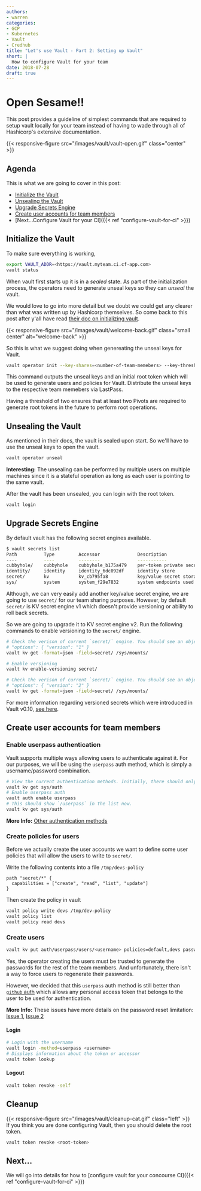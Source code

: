```yaml
---
authors:
- warren
categories:
- GCP
- Kubernetes
- Vault
- Credhub
title: "Let's use Vault - Part 2: Setting up Vault"
short: |
  How to configure Vault for your team
date: 2018-07-28
draft: true
---
```


# Open Sesame!!

This post provides a guideline of simplest commands that are required to setup
vault locally for your team instead of having to wade through all of
Hashicorp's extensive documentation.

{{< responsive-figure src="/images/vault/vault-open.gif" class="center" >}}

## Agenda

This is what we are going to cover in this post:

- [Initialize the Vault](#initialize-the-vault)
- [Unsealing the Vault](#unsealing-the-vault)
- [Upgrade Secrets Engine](#upgrade-secrets-engine)
- [Create user accounts for team members](#create-user-accounts-for-team-members)
- [Next...Configure Vault for your CI]({{<
ref "configure-vault-for-ci" >}})

## Initialize the Vault

To make sure everything is working,
```bash
export VAULT_ADDR=<https://vault.myteam.ci.cf-app.com>
vault status
```

When vault first starts up it is in a *sealed* state. As part of the
initialization process, the operators need to generate unseal keys so they can
*unseal* the vault.

We would love to go into more detail but we doubt we could get any clearer than
what was written up by Hashicorp themselves. So come back to this post after
y'all have read [their doc on initializing vault](https://www.vaultproject.io/intro/getting-started/deploy.html#initializing-the-vault).


{{< responsive-figure src="/images/vault/welcome-back.gif" class="small center" alt="welcome-back" >}}

So this is what we suggest doing when genereating the unseal keys for Vault.

```bash
vault operator init --key-shares=<number-of-team-memebers> --key-threshold=2
```
This command outputs the unseal keys and an initial root token which will be
used to generate users and policies for Vault. Distribute the unseal keys to
the respective team memebers via LastPass.

Having a threshold of two ensures that at least two Pivots are required to
generate root tokens in the future to perform root operations.

## Unsealing the Vault
As mentioned in their docs, the vault is sealed upon start. So we'll have to
use the unseal keys to open the vault.

```bash
vault operator unseal
```
**Interesting:** The unsealing can be performed by multiple users on
multiple machines since it is a stateful operation as long as each user is
pointing to the same vault.

After the vault has been unsealed, you can login with the root token.
```bash
vault login
```

## Upgrade Secrets Engine

By default vault has the following secret engines available.
```bash
$ vault secrets list
Path          Type         Accessor              Description
----          ----         --------              -----------
cubbyhole/    cubbyhole    cubbyhole_b175a479    per-token private secret storage
identity/     identity     identity_6dc092df     identity store
secret/       kv           kv_cb795fa8           key/value secret storage
sys/          system       system_f29e7832       system endpoints used for control, policy and debugging
```
Although, we can very easily add another key/value secret engine, we are going
to use `secret/` for our team sharing purposes. However, by default `secret/`
is KV secret engine v1 which doesn't provide versioning or ability to roll
back secrets.

So we are going to upgrade it to KV secret engine v2. Run the following
commands to enable versioning to the `secret/` engine.

```bash
# Check the verison of current `secret/` engine. You should see an object
# "options": { "version": "1" }
vault kv get -format=json -field=secret/ /sys/mounts/

# Enable versioning
vault kv enable-versioning secret/

# Check the verison of current `secret/` engine. You should see an object
# "options": { "version": "2" }
vault kv get -format=json -field=secret/ /sys/mounts/
```

For more information regarding versioned secrets which were introduced in
Vault v0.10, [see
here](https://www.vaultproject.io/guides/secret-mgmt/versioned-kv.html).

## Create user accounts for team members

### Enable userpass authentication
Vault supports multiple ways allowing users to authenticate against it.
For our purposes, we will be using the `userpass` auth method, which is simply
a username/password combination.

```bash
# View the current authentication methods. Initially, there should only be `/token`
vault kv get sys/auth
# Enable userpass auth
vault auth enable userpass
# This should show `/userpass` in the list now.
vault kv get sys/auth
```
**More Info:** [Other authentication methods](https://www.vaultproject.io/docs/auth/index.html)

### Create policies for users

Before we actually create the user accounts we want to define some user
policies that will allow the users to write to `secret/`.

Write the following contents into a file `/tmp/devs-policy`

```
path "secret/*" {
  capabilities = ["create", "read", "list", "update"]
}
```

Then create the policy in vault
```bash
vault policy write devs /tmp/dev-policy
vault policy list
vault policy read devs
```

### Create users

```bash
vault kv put auth/userpass/users/<username> policies=default,devs password=<generate-a-password>
```
Yes, the operator creating the users must be trusted to generate the passwords
for the rest of the team members. And unfortunately, there isn't a way to
force users to regenerate their passwords.

However, we decided that this `userpass` auth method is still better than
[`github` auth](https://www.vaultproject.io/docs/auth/github.html) which allows
any personal access token that belongs to the user to be used for
authentication.

**More Info:**
These issues have more details on the password reset limitation:
[Issue 1](https://groups.google.com/forum/#!topic/vault-tool/15O9GzGAsLw),
[Issue 2](https://groups.google.com/forum/#!topic/vault-tool/gEONXuCsJFc)

#### Login

```bash
# Login with the username
vault login -method=userpass <username>
# Displays information about the token or accessor
vault token lookup
```

#### Logout
```bash
vault token revoke -self
```

## Cleanup

{{< responsive-figure src="/images/vault/cleanup-cat.gif" class="left" >}}
If you think you are done configuring Vault, then you should delete the root
token.
```bash
vault token revoke <root-token>
```
## Next...

We will go into details for how to [configure vault for your concourse CI]({{<
ref "configure-vault-for-ci" >}})


